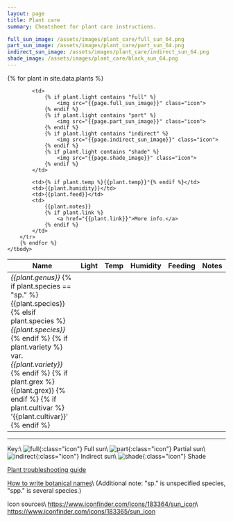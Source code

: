 ```yaml
---
layout: page
title: Plant care
summary: Cheatsheet for plant care instructions.

full_sun_image: /assets/images/plant_care/full_sun_64.png
part_sun_image: /assets/images/plant_care/part_sun_64.png
indirect_sun_image: /assets/images/plant_care/indirect_sun_64.png
shade_image: /assets/images/plant_care/black_sun_64.png
---
```


<link rel="stylesheet" type="text/css" href="https://cdn.datatables.net/v/dt/dt-1.10.20/datatables.min.css"/>
 
<script src="https://code.jquery.com/jquery-3.4.1.min.js" integrity="sha256-CSXorXvZcTkaix6Yvo6HppcZGetbYMGWSFlBw8HfCJo=" crossorigin="anonymous"></script>
<script type="text/javascript" src="https://cdn.datatables.net/v/dt/dt-1.10.20/datatables.min.js"></script>
<script>$(document).ready(function() {
    $('#plants').DataTable({
        "paging": false
    });
} );</script>

<table id="plants" class="display">
    <thead>
        <tr>
            <th>Name</th>
            <th>Light</th>
            <th>Temp</th>
            <th>Humidity</th>
            <th>Feeding</th>
            <th>Notes</th>
        </tr>
    </thead>
    <tbody>
        {% for plant in site.data.plants %}
        <tr>
            <td>
                <i>{{plant.genus}}</i>
                {% if plant.species == "sp." %}
                    {{plant.species}}
                {% elsif plant.species %}
                    <i>{{plant.species}}</i>
                {% endif %}
                {% if plant.variety %}
                    var. <i>{{plant.variety}}</i>
                {% endif %}
                {% if plant.grex %}
                    {{plant.grex}}
                {% endif %}
                {% if plant.cultivar %}
                    '{{plant.cultivar}}'
                {% endif %}
            </td>

            <td>
                {% if plant.light contains "full" %}
                    <img src="{{page.full_sun_image}}" class="icon">
                {% endif %}
                {% if plant.light contains "part" %}
                    <img src="{{page.part_sun_image}}" class="icon">
                {% endif %}
                {% if plant.light contains "indirect" %}
                    <img src="{{page.indirect_sun_image}}" class="icon">
                {% endif %}
                {% if plant.light contains "shade" %}
                    <img src="{{page.shade_image}}" class="icon">
                {% endif %}
            </td>

            <td>{% if plant.temp %}{{plant.temp}}°{% endif %}</td>
            <td>{{plant.humidity}}</td>
            <td>{{plant.feed}}</td>
            <td>
                {{plant.notes}}
                {% if plant.link %}
                    <a href="{{plant.link}}">More info.</a>
                {% endif %}
            </td>
        </tr>
        {% endfor %}
    </tbody>
</table>

***

Key:\\
![full]({{page.full_sun_image}}){:class="icon"} Full sun\\
![part]({{page.part_sun_image}}){:class="icon"} Partial sun\\
![indirect]({{page.indirect_sun_image}}){:class="icon"} Indirect sun\\
![shade]({{page.shade_image}}){:class="icon"} Shade


[Plant troubleshooting guide](http://greenhouse.kenyon.edu/troubleshooting.htm)

[How to write botanical names](http://libanswers.nybg.org/faq/223266)\\
(Additional note: "sp." is unspecified species, "spp." is several species.)

Icon sources\\
<https://www.iconfinder.com/icons/183364/sun_icon>\\
<https://www.iconfinder.com/icons/183365/sun_icon>
